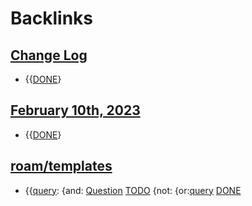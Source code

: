 
# Backlinks
## [Change Log](<Change Log.md>)
- {{[DONE](<DONE.md>)}

## [February 10th, 2023](<February 10th, 2023.md>)
- {{[DONE](<DONE.md>)}

## [roam/templates](<roam/templates.md>)
- {{[query](<query.md>): {and: [Question](<Question.md>) [TODO](<TODO.md>) {not: {or:[query](<query.md>) [DONE](<DONE.md>)

